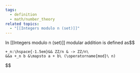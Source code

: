 ```yaml
---
tags:
  - definition
  - math/number_theory
related topics:
  - "[[Integers modulo n (set)]]"
---
```

In [[Integers modulo n (set)]] modular addition is defined as$$

	+_n:\hspace{-1.5em}&& ZZ/n & -> ZZ/n\
	&&a +_n b &\mapsto a + b\ (\operatorname{mod}\ n)
$$